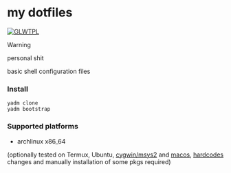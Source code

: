 my dotfiles
===========

[![GLWTPL](https://img.shields.io/badge/GLWT-Public_License-red.svg)](https://github.com/me-shaon/GLWTPL)

> [!WARNING]
>
> personal shit

basic shell configuration files

### Install

```shell
yadm clone
yadm bootstrap
```

### Supported platforms

* archlinux x86_64

(optionally tested on Termux, Ubuntu, [cygwin/msys2](../cygwin) and [macos](../macos), [hardcodes](.cust_hardcodes.d) changes and manually installation of some pkgs required)
